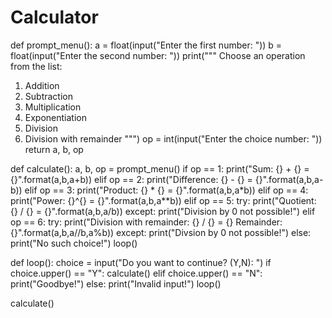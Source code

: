 # Calculator
def prompt_menu():
    a = float(input("Enter the first number: "))
    b = float(input("Enter the second number: "))
    print("""
Choose an operation from the list:
1. Addition
2. Subtraction
3. Multiplication
4. Exponentiation
5. Division
6. Division with remainder
    """)
    op = int(input("Enter the choice number: "))
    return a, b, op

def calculate():
    a, b, op = prompt_menu()
    if op == 1:
        print("Sum: {} + {} = {}".format(a,b,a+b))
    elif op == 2:
        print("Difference: {} - {} = {}".format(a,b,a-b))
    elif op == 3:
        print("Product: {} * {} = {}".format(a,b,a*b))
    elif op == 4:
        print("Power: {}^{} = {}".format(a,b,a**b))
    elif op == 5:
        try:
            print("Quotient: {} / {} = {}".format(a,b,a/b))
        except:
            print("Division by 0 not possible!")
    elif op == 6:
        try:
            print("Division with remainder: {} / {} = {} Remainder: {}".format(a,b,a//b,a%b))
        except:
            print("Divsion by 0 not possible!")
    else:
        print("No such choice!")
    loop()

def loop():
    choice = input("Do you want to continue? (Y,N): ")
    if choice.upper() == "Y":
        calculate()
    elif choice.upper() == "N":
        print("Goodbye!")
    else:
        print("Invalid input!")
        loop()

calculate()

